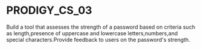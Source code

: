 # PRODIGY_CS_03
Build a tool that assesses the strength of a password based on criteria such as length,presence of uppercase and lowercase letters,numbers,and special characters.Provide feedback to users on the password's strength.
